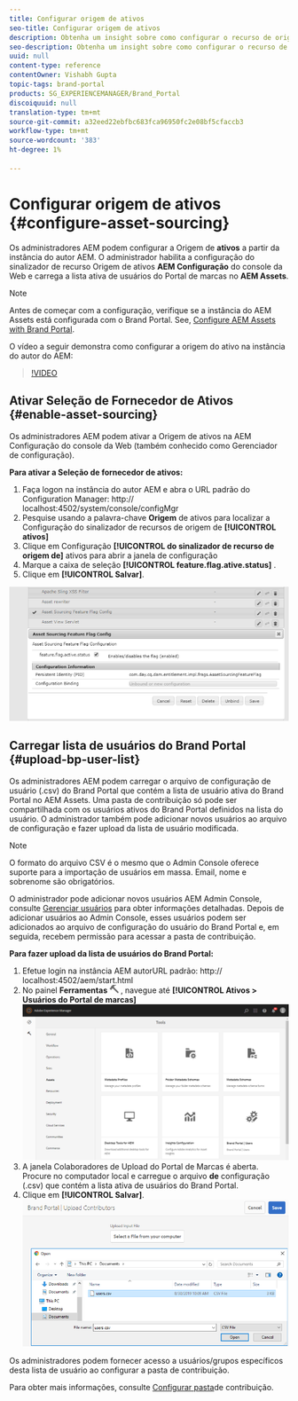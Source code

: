 ```yaml
---
title: Configurar origem de ativos
seo-title: Configurar origem de ativos
description: Obtenha um insight sobre como configurar o recurso de origem de ativos no AEM Assets.
seo-description: Obtenha um insight sobre como configurar o recurso de origem de ativos no AEM Assets.
uuid: null
content-type: reference
contentOwner: Vishabh Gupta
topic-tags: brand-portal
products: SG_EXPERIENCEMANAGER/Brand_Portal
discoiquuid: null
translation-type: tm+mt
source-git-commit: a32eed22ebfbc683fca96950fc2e08bf5cfaccb3
workflow-type: tm+mt
source-wordcount: '383'
ht-degree: 1%

---
```



# Configurar origem de ativos {#configure-asset-sourcing}

Os administradores AEM podem configurar a Origem de **ativos** a partir da instância do autor AEM. O administrador habilita a configuração do sinalizador de recurso Origem de ativos **AEM Configuração** do console da Web e carrega a lista ativa de usuários do Portal de marcas no **AEM Assets**.

>[!NOTE]
>
>Antes de começar com a configuração, verifique se a instância do AEM Assets está configurada com o Brand Portal. See, [Configure AEM Assets with Brand Portal](../using/configure-aem-assets-with-brand-portal.md).

O vídeo a seguir demonstra como configurar a origem do ativo na instância do autor do AEM:

>[!VIDEO](https://video.tv.adobe.com/v/29771)

## Ativar Seleção de Fornecedor de Ativos {#enable-asset-sourcing}

Os administradores AEM podem ativar a Origem de ativos na AEM Configuração do console da Web (também conhecido como Gerenciador de configuração).

**Para ativar a Seleção de fornecedor de ativos:**
1. Faça logon na instância do autor AEM e abra o URL padrão do Configuration Manager: http:// localhost:4502/system/console/configMgr
1. Pesquise usando a palavra-chave **Origem** de ativos para localizar a Configuração do sinalizador de recursos de origem de **[!UICONTROL ativos]**
1. Clique em Configuração **[!UICONTROL do sinalizador de recurso de origem de]** ativos para abrir a janela de configuração
1. Marque a caixa de seleção **[!UICONTROL feature.flag.ative.status]** .
1. Clique em **[!UICONTROL Salvar]**.

![](assets/enable-asset-sourcing.png)

## Carregar lista de usuários do Brand Portal {#upload-bp-user-list}

Os administradores AEM podem carregar o arquivo de configuração de usuário (.csv) do Brand Portal que contém a lista de usuário ativa do Brand Portal no AEM Assets. Uma pasta de contribuição só pode ser compartilhada com os usuários ativos do Brand Portal definidos na lista do usuário. O administrador também pode adicionar novos usuários ao arquivo de configuração e fazer upload da lista de usuário modificada.

>[!NOTE]
>
>O formato do arquivo CSV é o mesmo que o Admin Console oferece suporte para a importação de usuários em massa. Email, nome e sobrenome são obrigatórios.

O administrador pode adicionar novos usuários AEM Admin Console, consulte [Gerenciar usuários](brand-portal-adding-users.md) para obter informações detalhadas. Depois de adicionar usuários ao Admin Console, esses usuários podem ser adicionados ao arquivo de configuração do usuário do Brand Portal e, em seguida, recebem permissão para acessar a pasta de contribuição.

**Para fazer upload da lista de usuários do Brand Portal:**
1. Efetue login na instância AEM autorURL padrão: http:// localhost:4502/aem/start.html
1. No painel **Ferramentas** ![](assets/tools.png) , navegue até **[!UICONTROL Ativos > Usuários do Portal de marcas]**
   ![](assets/upload-user-list1.png)
1. A janela Colaboradores de Upload do Portal de Marcas é aberta.
Procure no computador local e carregue o arquivo **de** configuração (.csv) que contém a lista ativa de usuários do Brand Portal.
1. Clique em **[!UICONTROL Salvar]**.
   ![](assets/upload-user-list2.png)


Os administradores podem fornecer acesso a usuários/grupos específicos desta lista de usuário ao configurar a pasta de contribuição.

Para obter mais informações, consulte [Configurar pasta](brand-portal-contribution-folder.md)de contribuição.
